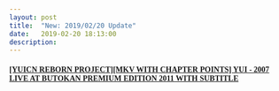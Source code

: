 ```yaml
---
layout: post
title:  "New: 2019/02/20 Update"
date:   2019-02-20 18:13:00
description: 
---
```


<h4 id="yuicn-reborn-projectmkv-with-chapter-points-yui---2007-live-at-butokan-premium-edition-2011-with-subtitle"><a href="https://mega.nz/#!NMlWTShY!YUmrrmMZ_2YmpzYglcffjhUoMkc51eDb8-Jz38DaOt0"><font face="Segoe UI Symbol">[YUICN REBORN PROJECT][MKV WITH CHAPTER POINTS] YUI - 2007 LIVE AT BUTOKAN PREMIUM EDITION 2011 WITH SUBTITLE</font></a></h4>
